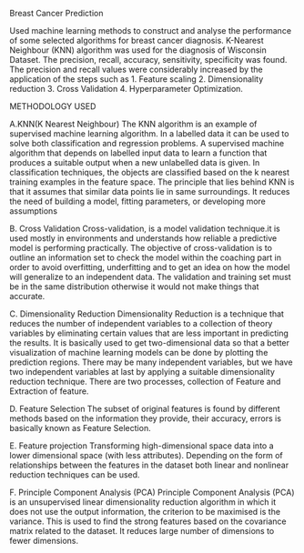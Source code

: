 Breast Cancer Prediction

Used machine learning methods to construct and analyse the performance of some selected algorithms for breast cancer diagnosis. 
K-Nearest Neighbour (KNN) algorithm was used for the diagnosis of Wisconsin Dataset. The precision, recall, accuracy, sensitivity, specificity was found. 
The precision and recall values were considerably increased by the application of the steps such as 1. Feature scaling 2. Dimensionality reduction 3. Cross Validation 4. Hyperparameter Optimization. 

METHODOLOGY USED

A.KNN(K Nearest Neighbour)
The KNN algorithm is an example of supervised machine learning algorithm. In a labelled data it can be used to solve both classification and regression problems. A supervised machine algorithm that depends on labelled input data to learn a function that produces a suitable output when a new unlabelled data is given. In classification techniques, the objects are classified based on the k nearest training examples in the feature space.
The principle that lies behind KNN is that it assumes that similar data points lie in same surroundings. It reduces the need of building a model, fitting parameters, or developing more assumptions

B. Cross Validation
Cross-validation, is a model validation technique.it is used mostly in environments and understands how reliable a predictive model is performing practically. The objective of cross-validation is to outline an information set to check the model within the coaching part in order to avoid overfitting, underfitting and to get an idea on how the model will generalize to an independent data. The validation and training set must be in the same distribution otherwise it would not make things that accurate.

C. Dimensionality Reduction
Dimensionality Reduction is a technique that reduces the number of independent variables to a collection of theory variables by eliminating certain values that are less important in predicting the results. It is basically used to get two-dimensional data so that a better visualization of machine learning models can be done by plotting the prediction regions. There may be many independent variables, but we have two independent variables at last by applying a suitable dimensionality reduction technique. There are two processes, collection of Feature and Extraction of feature.

D. Feature Selection
The subset of original features is found by different methods based on the information they provide, their accuracy, errors is basically known as Feature Selection.

E. Feature projection
Transforming high-dimensional space data into a lower dimensional space (with less attributes). Depending on the form of relationships between the features in the dataset both linear and nonlinear reduction techniques can be used.

F. Principle Component Analysis (PCA)
Principle Component Analysis (PCA) is an unsupervised linear dimensionality reduction algorithm in which it does not use the output information, the criterion to be maximised is the variance. This is used to find the strong features based on the covariance matrix related to the dataset. It reduces large number of dimensions to fewer dimensions. 


